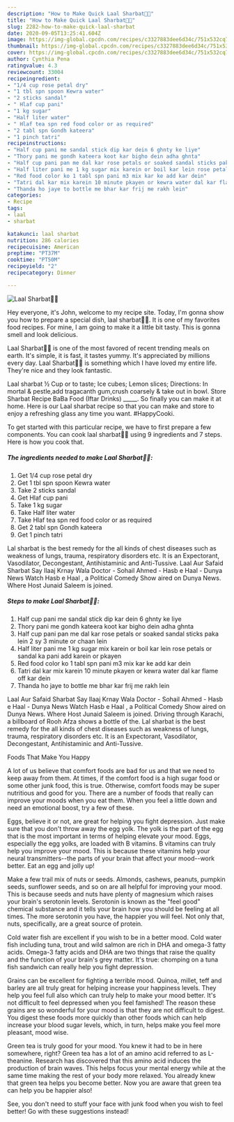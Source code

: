 ```yaml
---
description: "How to Make Quick Laal Sharbat🍷🌹"
title: "How to Make Quick Laal Sharbat🍷🌹"
slug: 2282-how-to-make-quick-laal-sharbat
date: 2020-09-05T13:25:41.604Z
image: https://img-global.cpcdn.com/recipes/c3327883dee6d34c/751x532cq70/laal-sharbat🍷🌹-recipe-main-photo.jpg
thumbnail: https://img-global.cpcdn.com/recipes/c3327883dee6d34c/751x532cq70/laal-sharbat🍷🌹-recipe-main-photo.jpg
cover: https://img-global.cpcdn.com/recipes/c3327883dee6d34c/751x532cq70/laal-sharbat🍷🌹-recipe-main-photo.jpg
author: Cynthia Pena
ratingvalue: 4.3
reviewcount: 33004
recipeingredient:
- "1/4 cup rose petal dry"
- "1 tbl spn spoon Kewra water"
- "2 sticks sandal"
- " Hlaf cup pani"
- "1 kg sugar"
- "Half liter water"
- " Hlaf tea spn red food color or as required"
- "2 tabl spn Gondh kateera"
- "1 pinch tatri"
recipeinstructions:
- "Half cup pani me sandal stick dip kar dein 6 ghnty ke liye"
- "Thory pani me gondh kateera koot kar bigho dein adha ghnta"
- "Half cup pani pan me dal kar rose petals or soaked sandal sticks paka lein 2 sy 3 minute or chaan lein"
- "Half liter pani me 1 kg sugar mix karein or boil kar lein rose petals or sandal ka pani add karein or pkayen"
- "Red food color ko 1 tabl spn pani m3 mix kar ke add kar dein"
- "Tatri dal kar mix karein 10 minute pkayen or kewra water dal kar flame off kar dein"
- "Thanda ho jaye to bottle me bhar kar frij me rakh lein"
categories:
- Recipe
tags:
- laal
- sharbat

katakunci: laal sharbat 
nutrition: 286 calories
recipecuisine: American
preptime: "PT37M"
cooktime: "PT50M"
recipeyield: "2"
recipecategory: Dinner

---
```



![Laal Sharbat🍷🌹](https://img-global.cpcdn.com/recipes/c3327883dee6d34c/751x532cq70/laal-sharbat🍷🌹-recipe-main-photo.jpg)

Hey everyone, it's John, welcome to my recipe site. Today, I'm gonna show you how to prepare a special dish, laal sharbat🍷🌹. It is one of my favorites food recipes. For mine, I am going to make it a little bit tasty. This is gonna smell and look delicious.

Laal Sharbat🍷🌹 is one of the most favored of recent trending meals on earth. It's simple, it is fast, it tastes yummy. It's appreciated by millions every day. Laal Sharbat🍷🌹 is something which I have loved my entire life. They're nice and they look fantastic.

Laal sharbat ½ Cup or to taste; Ice cubes; Lemon slices; Directions: In mortal &amp; pestle,add tragacanth gum,crush coarsely &amp; take out in bowl. Store Sharbat Recipe BaBa Food (Iftar Drinks) _____. So finally you can make it at home. Here is our Laal sharbat recipe so that you can make and store to enjoy a refreshing glass any time you want. #HappyCooki.


To get started with this particular recipe, we have to first prepare a few components. You can cook laal sharbat🍷🌹 using 9 ingredients and 7 steps. Here is how you cook that.

<!--inarticleads1-->

##### The ingredients needed to make Laal Sharbat🍷🌹:

1. Get 1/4 cup rose petal dry
1. Get 1 tbl spn spoon Kewra water
1. Take 2 sticks sandal
1. Get  Hlaf cup pani
1. Take 1 kg sugar
1. Take Half liter water
1. Take  Hlaf tea spn red food color or as required
1. Get 2 tabl spn Gondh kateera
1. Get 1 pinch tatri


Lal sharbat is the best remedy for the all kinds of chest diseases such as weakness of lungs, trauma, respiratory disorders etc. It is an Expectorant, Vasodilator, Decongestant, Antihistaminic and Anti-Tussive. Laal Aur Safaid Sharbat Say Ilaaj Krnay Wala Doctor - Sohail Ahmed - Hasb e Haal - Dunya News Watch Hasb e Haal , a Political Comedy Show aired on Dunya News. Where Host Junaid Saleem is joined. 

<!--inarticleads2-->

##### Steps to make Laal Sharbat🍷🌹:

1. Half cup pani me sandal stick dip kar dein 6 ghnty ke liye
1. Thory pani me gondh kateera koot kar bigho dein adha ghnta
1. Half cup pani pan me dal kar rose petals or soaked sandal sticks paka lein 2 sy 3 minute or chaan lein
1. Half liter pani me 1 kg sugar mix karein or boil kar lein rose petals or sandal ka pani add karein or pkayen
1. Red food color ko 1 tabl spn pani m3 mix kar ke add kar dein
1. Tatri dal kar mix karein 10 minute pkayen or kewra water dal kar flame off kar dein
1. Thanda ho jaye to bottle me bhar kar frij me rakh lein


Laal Aur Safaid Sharbat Say Ilaaj Krnay Wala Doctor - Sohail Ahmed - Hasb e Haal - Dunya News Watch Hasb e Haal , a Political Comedy Show aired on Dunya News. Where Host Junaid Saleem is joined. Driving through Karachi, a billboard of Rooh Afza shows a bottle of the. Lal sharbat is the best remedy for the all kinds of chest diseases such as weakness of lungs, trauma, respiratory disorders etc. It is an Expectorant, Vasodilator, Decongestant, Antihistaminic and Anti-Tussive. 

Foods That Make You Happy


A lot of us believe that comfort foods are bad for us and that we need to keep away from them. At times, if the comfort food is a high sugar food or some other junk food, this is true. Otherwise, comfort foods may be super nutritious and good for you. There are a number of foods that really can improve your moods when you eat them. When you feel a little down and need an emotional boost, try a few of these.

Eggs, believe it or not, are great for helping you fight depression. Just make sure that you don't throw away the egg yolk. The yolk is the part of the egg that is the most important in terms of helping elevate your mood. Eggs, especially the egg yolks, are loaded with B vitamins. B vitamins can truly help you improve your mood. This is because these vitamins help your neural transmitters--the parts of your brain that affect your mood--work better. Eat an egg and jolly up!

Make a few trail mix of nuts or seeds. Almonds, cashews, peanuts, pumpkin seeds, sunflower seeds, and so on are all helpful for improving your mood. This is because seeds and nuts have plenty of magnesium which raises your brain's serotonin levels. Serotonin is known as the "feel good" chemical substance and it tells your brain how you should be feeling at all times. The more serotonin you have, the happier you will feel. Not only that, nuts, specifically, are a great source of protein.

Cold water fish are excellent if you wish to be in a better mood. Cold water fish including tuna, trout and wild salmon are rich in DHA and omega-3 fatty acids. Omega-3 fatty acids and DHA are two things that raise the quality and the function of your brain's grey matter. It's true: chomping on a tuna fish sandwich can really help you fight depression. 

Grains can be excellent for fighting a terrible mood. Quinoa, millet, teff and barley are all truly great for helping increase your happiness levels. They help you feel full also which can truly help to make your mood better. It's not difficult to feel depressed when you feel famished! The reason these grains are so wonderful for your mood is that they are not difficult to digest. You digest these foods more quickly than other foods which can help increase your blood sugar levels, which, in turn, helps make you feel more pleasant, mood wise.

Green tea is truly good for your mood. You knew it had to be in here somewhere, right? Green tea has a lot of an amino acid referred to as L-theanine. Research has discovered that this amino acid induces the production of brain waves. This helps focus your mental energy while at the same time making the rest of your body more relaxed. You already knew that green tea helps you become better. Now you are aware that green tea can help you be happier also!

See, you don't need to stuff your face with junk food when you wish to feel better! Go  with  these suggestions  instead!

